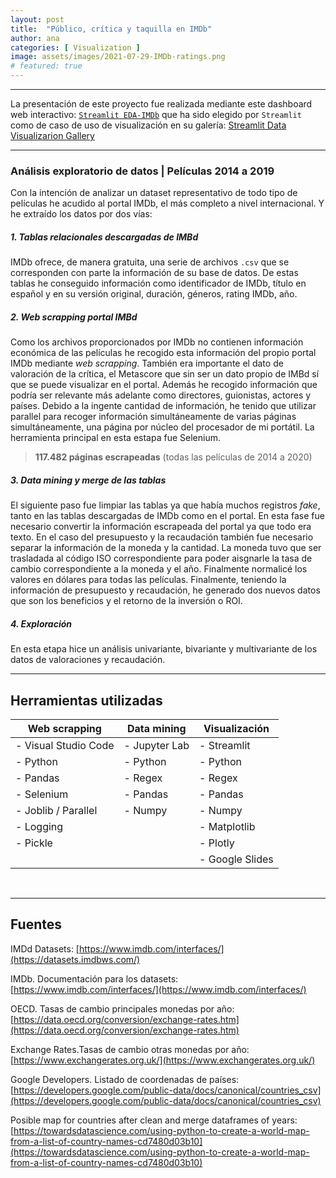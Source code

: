 ```yaml
---
layout: post
title:  "Público, crítica y taquilla en IMDb"
author: ana
categories: [ Visualization ]
image: assets/images/2021-07-29-IMDb-ratings.png
# featured: true
---
```



---
La presentación de este proyecto fue realizada mediante este dashboard web interactivo: [`Streamlit EDA-IMDb`](https://share.streamlit.io/casiopa/eda-imdb/main/src/utils/streamlit/EDA_IMDb_main.py) que ha sido elegido por `Streamlit` como de caso de uso de visualización en su galería: [Streamlit Data Visualizarion Gallery](https://streamlit.io/gallery?category=data-visualization)

---

### Análisis exploratorio de datos | Películas 2014 a 2019
Con la intención de analizar un dataset representativo de todo tipo de películas he acudido al portal IMDb, el más completo a nivel internacional. Y he extraído los datos por dos vías:

##### 1. Tablas relacionales descargadas de IMBd
IMDb ofrece, de manera gratuita, una serie de archivos `.csv` que se corresponden con parte la información de su base de datos. De estas tablas he conseguido información como identificador de IMDb, título en español y en su versión original, duración, géneros, rating IMDb, año.

##### 2. *Web scrapping* portal IMBd
Como los archivos proporcionados por IMDb no contienen información económica de las películas he recogido esta información del propio portal IMDb mediante *web scrapping*. También era importante el dato de valoración de la crítica, el Metascore que sin ser un dato propio de IMBd sí que se puede visualizar en el portal. Además he recogido información que podría ser relevante más adelante como directores, guionistas, actores y países. Debido a la ingente cantidad de información, he tenido que utilizar parallel para recoger información simultáneamente de varias páginas simultáneamente, una página por núcleo del procesador de mi portátil. La herramienta principal en esta estapa fue Selenium.
> **117.482 páginas escrapeadas** (todas las películas de 2014 a 2020)

##### 3. *Data mining* y *merge* de las tablas
El siguiente paso fue limpiar las tablas ya que había muchos registros *fake*, tanto en las tablas descargadas de IMDb como en el portal.
En esta fase fue necesario convertir la información escrapeada del portal ya que todo era texto. En el caso del presupuesto y la recaudación también fue necesario separar la información de la moneda y la cantidad. La moneda tuvo que ser trasladada al código ISO correspondiente para poder aisgnarle la tasa de cambio correspondiente a la moneda y el año. Finalmente normalicé los valores en dólares para todas las películas.
Finalmente, teniendo la información de presupuesto y recaudación, he generado dos nuevos datos que son los beneficios y el retorno de la inversión o ROI.

##### 4. Exploración
En esta etapa hice un análisis univariante, bivariante y multivariante de los datos de valoraciones y recaudación.

---
## Herramientas utilizadas

| Web scrapping 		| Data mining		| Visualización  	|
|---					|---				|---				|
| - Visual Studio Code	| - Jupyter Lab		| - Streamlit		|
| - Python				| - Python			| - Python			|
| - Pandas				| - Regex			| - Regex			|
| - Selenium			| - Pandas			| - Pandas			|
| - Joblib / Parallel	| - Numpy			| - Numpy			|
| - Logging				|   				| - Matplotlib		|
| - Pickle				|   				| - Plotly			|
|   					|   				| - Google Slides	|

<p><br></p>

---
## Fuentes

IMDd Datasets:
[https://www.imdb.com/interfaces/](https://datasets.imdbws.com/)

IMDb. Documentación para los datasets:
[https://www.imdb.com/interfaces/](https://www.imdb.com/interfaces/)

OECD. Tasas de cambio principales monedas por año:
[https://data.oecd.org/conversion/exchange-rates.htm](https://data.oecd.org/conversion/exchange-rates.htm)

Exchange Rates.Tasas de cambio otras monedas por año:
[https://www.exchangerates.org.uk/](https://www.exchangerates.org.uk/)

Google Developers. Listado de coordenadas de países:
[https://developers.google.com/public-data/docs/canonical/countries_csv](https://developers.google.com/public-data/docs/canonical/countries_csv)

Posible map for countries after clean and merge dataframes of years:
[https://towardsdatascience.com/using-python-to-create-a-world-map-from-a-list-of-country-names-cd7480d03b10](https://towardsdatascience.com/using-python-to-create-a-world-map-from-a-list-of-country-names-cd7480d03b10)